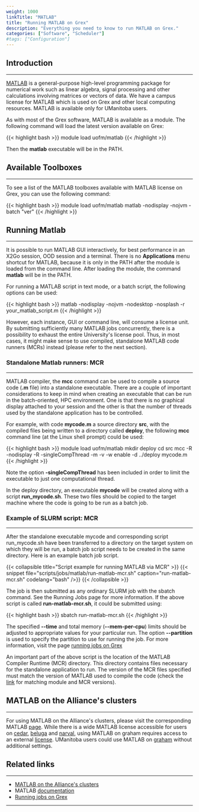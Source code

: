 ```yaml
---
weight: 1000
linkTitle: "MATLAB"
title: "Running MATLAB on Grex"
description: "Everything you need to know to run MATLAB on Grex."
categories: ["Software", "Scheduler"]
#tags: ["Configuration"]
---
```


## Introduction
---

[MATLAB](http://www.mathworks.com/) is a general-purpose high-level programming package for numerical work such as linear algebra, signal processing and other calculations involving matrices or vectors of data. We have a campus license for MATLAB which is used on Grex and other local computing resources. MATLAB is available only for UManitoba users.

As with most of the Grex software, MATLAB is available as a module. The following command will load the latest version available on Grex:

{{< highlight bash >}}
module load uofm/matlab
{{< /highlight >}}

Then the **matlab** executable will be in the PATH.

## Available Toolboxes
---

To see a list of the MATLAB toolboxes available with MATLAB license on Grex, you can use the following command: 

{{< highlight bash >}}
module load uofm/matlab
matlab -nodisplay -nojvm -batch "ver"
{{< /highlight >}}

## Running Matlab
---

It is possible to run MATLAB GUI interactively, for best performance in an X2Go session, OOD session and a terminal. There is no **Applications** menu shortcut for MATLAB, because it is only in the PATH after the module is loaded from the command line. After loading the module, the command **matlab** will be in the PATH.

For running a MATLAB script in text mode, or a batch script, the following options can be used:

{{< highlight bash >}}
matlab -nodisplay -nojvm -nodesktop -nosplash -r your_matlab_script.m
{{< /highlight >}}

However, each instance, GUI or command line, will consume a license unit. By submitting sufficiently many MATLAB jobs concurrently, there is a possibility to exhaust the entire University's license pool. Thus, in most cases, it might make sense to use compiled, standalone MATLAB code runners (MCRs) instead (please refer to the next section).

### Standalone Matlab runners: MCR
---

MATLAB compiler, the **mcc** command can be used to compile a source code (__.m__ file) into a standalone executable. There are a couple of important considerations to keep in mind when creating an executable that can be run in the batch-oriented, HPC environment. One is that there is no graphical display attached to your session and the other is that the number of threads used by the standalone application has to be controlled.

For example, with code __mycode.m__ a source directory __src__, with the compiled files being written to a directory called __deploy__, the following **mcc** command line (at the Linux shell prompt) could be used:

{{< highlight bash >}}
module load uofm/matlab
mkdir deploy
cd src
mcc -R -nodisplay -R -singleCompThread -m -v -w enable -d ../deploy mycode.m
{{< /highlight >}}
  
Note the option __-singleCompThread__ has been included in order to limit the executable to just one computational thread. 

In the deploy directory, an executable __mycode__ will be created along with a script __run_mycode.sh__. These two files should be copied to the target machine where the code is going to be run as a batch job.

### Example of SLURM script: MCR
---

After the standalone executable mycode and corresponding script run_mycode.sh have been transferred to a directory on the target system on which they will be run, a batch job script needs to be created in the same directory. Here is an example batch job script.

{{< collapsible title="Script example for running MATLAB via MCR" >}}
{{< snippet
    file="scripts/jobs/matlab/run-matlab-mcr.sh"
    caption="run-matlab-mcr.sh"
    codelang="bash"
/>}}
{{< /collapsible >}}

The job is then submitted as any ordinary SLURM job with the sbatch command. See the Running Jobs page for more information. If the above script is called **run-matlab-mcr.sh**, it could be submitted using:

{{< highlight bash >}}
sbatch run-matlab-mcr.sh
{{< /highlight >}}

The specified __-\-time__ and total memory (__-\-mem-per-cpu__) limits should be adjusted to appropriate values for your particular run. The option __-\-partition__ is used to specify the partition to use for running the job. For more information, visit the page [running jobs on Grex](running-jobs)

An important part of the above script is the location of the MATLAB Compiler Runtime (MCR) directory. This directory contains files necessary for the standalone application to run. The version of the MCR files specified must match the version of MATLAB used to compile the code (check the [link](https://www.mathworks.com/matlabcentral/answers/102061-what-is-the-version-of-the-matlab-compiler-runtime-mcr-that-corresponds-to-the-version-of-matlab-c) for matching module and MCR versions).

## MATLAB on the Alliance's clusters
---

For using MATLAB on the Alliance's clusters, please visit the corresponding MATLAB [page](https://docs.alliancecan.ca/wiki/MATLAB). While there is a wide MATLAB license accessible for users on [cedar](https://docs.alliancecan.ca/wiki/Cedar), [beluga](https://docs.alliancecan.ca/wiki/B%C3%A9luga/en) and [narval](https://docs.alliancecan.ca/wiki/Narval/en), using MATLAB on graham requires access to an external [license](https://docs.alliancecan.ca/wiki/MATLAB#Using_an_external_license). UManitoba users could use MATLAB on [graham](https://docs.alliancecan.ca/wiki/Graham) without additional settings.   

## Related links
---

* [MATLAB on the Alliance's clusters](https://docs.alliancecan.ca/wiki/MATLAB)
* MATLAB [documentation](https://www.mathworks.com/help/matlab/)
* [Running jobs on Grex](running-jobs)

---

<!-- {{< treeview display="tree" />}} -->

<!-- Changes and update:
* 
*
*
-->
